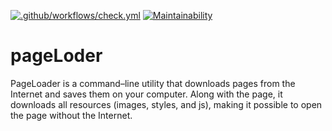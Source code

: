 [![.github/workflows/check.yml](https://github.com/nikitakozlovjr/pageLoder/actions/workflows/check.yml/badge.svg)](https://github.com/nikitakozlovjr/pageLoder/actions/workflows/check.yml) [![Maintainability](https://api.codeclimate.com/v1/badges/c1493b77b7df81be8ec8/maintainability)](https://codeclimate.com/github/nikitakozlovjr/pageLoder/maintainability)

# pageLoder
PageLoader is a command–line utility that downloads pages from the Internet and saves them on your computer. Along with the page, it downloads all resources (images, styles, and js), making it possible to open the page without the Internet.
